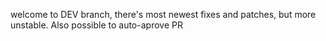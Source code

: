 

welcome to DEV branch, there's most newest fixes and patches, but more unstable. Also possible to auto-aprove PR

